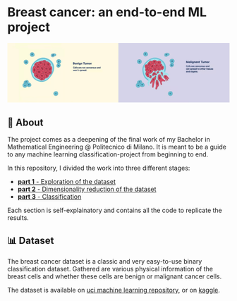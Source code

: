 # Breast cancer: **an end-to-end ML project**

<center>
<img src='./img.jpg' width='1000'/>
</center>

## 📖 **About**
The project comes as a deepening of the final work of my Bachelor in Mathematical Engineering @ Politecnico di Milano. It is meant to be a guide to any machine learning classification-project from beginning to end. 

In this repository, I divided the work into three different stages:

* [**part 1** - Exploration of the dataset](https://github.com/PaulinoMoskwa/Breast-Cancer/blob/master/Breast%20Cancer%20-%20pt.%201.ipynb)
* [**part 2** - Dimensionality reduction of the dataset](https://github.com/PaulinoMoskwa/Breast-Cancer/blob/master/Breast%20Cancer%20-%20pt.%202.ipynb)
* [**part 3** - Classification](https://github.com/PaulinoMoskwa/Breast-Cancer/blob/master/Breast%20Cancer%20-%20pt.%203.ipynb)

Each section is self-explainatory and contains all the code to replicate the results.


## 📊 **Dataset**
The breast cancer dataset is a classic and very easy-to-use binary classification dataset. Gathered are various physical information of the breast cells and whether these cells are benign or malignant cancer cells.

The dataset is available on [uci machine learning repository](https://archive.ics.uci.edu/ml/datasets/Breast+Cancer+Wisconsin+%28Diagnostic%29), or on [kaggle](https://www.kaggle.com/datasets/uciml/breast-cancer-wisconsin-data).